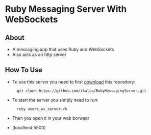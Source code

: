 Ruby Messaging Server With WebSockets
===================================

About
------------
- A messaging app that uses Ruby and WebSockets
- Also acts as an http server

How To Use
------------
- To use this server you need to first [download](https://github.com/ikalco/RubyMessagingServer/archive/refs/heads/main.zip) this repository:

		git clone https://github.com/ikalco/RubyMessagingServer.git

- To start the server you simply need to run:

		ruby users_ws_server.rb
		
- Then you open it in your web borwser
- [localhost:5500]
